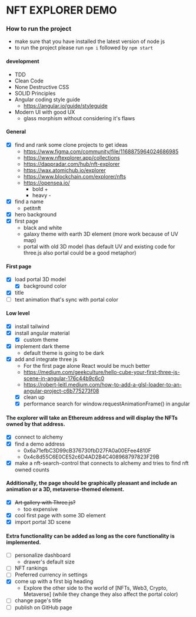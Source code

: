 # NFT EXPLORER DEMO

### How to run the project
- make sure that you have installed the latest version of node js
- to run the project please run ``npm i`` followed by ``npm start``

#### development
- TDD
- Clean Code
- None Destructive CSS
- SOLID Principles
- Angular coding style guide
  - https://angular.io/guide/styleguide
- Modern UI with good UX
  - glass morphism without considering it's flaws

#### General
- [x] find and rank some clone projects to get ideas
  - https://www.figma.com/community/file/1168875964024686985
  - https://www.nftexplorer.app/collections
  - https://dappradar.com/hub/nft-explorer
  - https://wax.atomichub.io/explorer
  - https://www.blockchain.com/explorer/nfts
  - https://opensea.io/
    - bold +
    - heavy -
- [x] find a name
  - petitnft
- [x] hero background
- [x] first page
  - black and white
  - galaxy theme with earth 3D element (more work because of UV map)
  - portal with old 3D model (has default UV and existing code for three.js also portal could be a good metaphor)

#### First page
- [x] load portal 3D model
  - [x] background color
- [x] title
- [ ] text animation that's sync with portal color

#### Low level
- [x] install tailwind
- [x] install angular material
  - [x] custom theme
- [x] implement dark theme
  - default theme is going to be dark
- [x] add and integrate three js
  - For the first page alone React would be much better 
  - https://medium.com/geekculture/hello-cube-your-first-three-js-scene-in-angular-176c44b9c6c0
  - https://robert-leitl.medium.com/how-to-add-a-glsl-loader-to-an-angular-project-c6b775273f08
  - [x] clean up
  - [x] performance search for window.requestAnimationFrame() in angular

#### The explorer will take an Ethereum address and will display the NFTs owned by that address.

- [x] connect to alchemy
- [x] find a demo address
  - 0x6a71efbC3D99cB376730fbD27FA0a00EFee4810F
  - 0x4c8d55C6E0CE52c6D4AD2B4C408968797823F29B
- [x] make a nft-search-control that connects to alchemy and tries to find nft owned counts

#### Additionally, the page should be graphically pleasant and include an animation or a 3D, metaverse-themed element.

- [x] ~~Art gallery with Three.js?~~
  - too expensive
- [x] cool first page with some 3D element
- [x] import portal 3D scene

#### Extra functionality can be added as long as the core functionality is implemented.
- [ ] personalize dashboard
  - drawer's default size
- [ ] NFT rankings
- [ ] Preferred currency in settings
- [x] come up with a first big heading
  - Explore the other side to the world of [NFTs, Web3, Crypto, Metaverse] (while they change they also affect the portal color)
- [ ] change page's title
- [ ] publish on GitHub page
